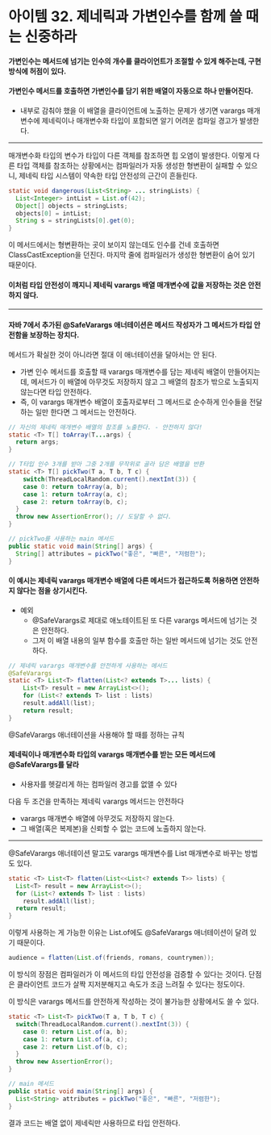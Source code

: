 # 아이템 32. 제네릭과 가변인수를 함께 쓸 때는 신중하라
#### 가변인수는 메서드에 넘기는 인수의 개수를 클라이언트가 조절할 수 있게 해주는데, 구현 방식에 허점이 있다. 
#### 가변인수 메서드를 호출하면 가변인수를 담기 위한 배열이 자동으로 하나 만들어진다. 

- 내부로 감춰야 했을 이 배열을 클라이언트에 노출하는 문제가 생기면 varargs 매개변수에 제네릭이나 매개변수화 타입이 포함되면 알기 어려운 컴파일 경고가 발생한다.

--- 

매개변수화 타입의 변수가 타입이 다른 객체를 참조하면 힙 오염이 발생한다. 이렇게 다른 타입 객체를 참조하는 상황에서는 컴파일러가 자동 생성한 형변환이 실패할 수 있으니, 제네릭 타입 시스템이 약속한 타입 안전성의 근간이 흔들린다.

```java
static void dangerous(List<String> ... stringLists) {
  List<Integer> intList = List.of(42);
  Object[] objects = stringLists;
  objects[0] = intList;
  String s = stringLists[0].get(0);
}
```
이 메서드에서는 형변환하는 곳이 보이지 않는데도 인수를 건네 호출하면 ClassCastException을 던진다. 
마지막 줄에 컴파일러가 생성한 형변환이 숨어 있기 때문이다.
#### 이처럼 타입 안전성이 깨지니 제네릭 varargs 배열 매개변수에 값을 저장하는 것은 안전하지 않다.

---

#### 자바 7에서 추가된 @SafeVarargs 애너테이션은 메서드 작성자가 그 메서드가 타입 안전함을 보장하는 장치다.
메서드가 확실한 것이 아니라면 절대 이 애너테이션을 달아서는 안 된다.
- 가변 인수 메서드를 호출할 때 varargs 매개변수를 담는 제네릭 배열이 만들어지는데, 메서드가 이 배열에 아무것도 저장하지 않고 그 배열의 참조가 밖으로 노출되지 않는다면 타입 안전하다.
- 즉, 이 varargs 매개변수 배열이 호출자로부터 그 메서드로 순수하게 인수들을 전달하는 일만 한다면 그 메서드는 안전하다.

```java
// 자신의 제네릭 매개변수 배열의 참조를 노출한다. - 안전하지 않다!
static <T> T[] toArray(T...args) {
  return args;
}
```

```java
// T타입 인수 3개를 받아 그중 2개를 무작위로 골라 담은 배열을 반환
static <T> T[] pickTwo(T a, T b, T c) {
    switch(ThreadLocalRandom.current().nextInt(3)) {
    case 0: return toArray(a, b);
    case 1: return toArray(a, c);
    case 2: return toArray(b, c);
  }
  throw new AssertionError(); // 도달할 수 없다.
}
```

```java
// pickTwo를 사용하는 main 메서드
public static void main(String[] args) {
  String[] attributes = pickTwo("좋은", "빠른", "저렴한");
}
```

#### 이 예시는 제네릭 varargs 매개변수 배열에 다른 메서드가 접근하도록 허용하면 안전하지 않다는 점을 상기시킨다.
- 예외
  - @SafeVarargs로 제대로 애노테이트된 또 다른 varargs 메서드에 넘기는 것은 안전하다.
  - 그저 이 배열 내용의 일부 함수를 호출만 하는 일반 메서드에 넘기는 것도 안전하다.

```java
// 제네릭 varargs 매개변수를 안전하게 사용하는 메서드
@SafeVarargs
static <T> List<T> flatten(List<? extends T>... lists) {
    List<T> result = new ArrayList<>();
    for (List<? extends T> list : lists)
    result.addAll(list);
    return result;
}
```
@SafeVarargs 애너테이션을 사용해야 할 때를 정하는 규칙
#### 제네릭이나 매개변수화 타입의 varargs 매개변수를 받는 모든 메서드에 @SafeVarargs를 달라
- 사용자를 헷갈리게 하는 컴파일러 경고를 없앨 수 있다

다음 두 조건을 만족하는 제네릭 varargs 메서드는 안전하다
- varargs 매개변수 배열에 아무것도 저장하지 않는다.
- 그 배열(혹은 복제본)을 신뢰할 수 없는 코드에 노출하지 않는다.

---

@SafeVarargs 애너테이션 말고도 varargs 매개변수를 List 매개변수로 바꾸는 방법도 있다.
```java
static <T> List<T> flatten(List<<List<? extends T>> lists) {
  List<T> result = new ArrayList<>();
  for (List<? extends T> list : lists)
    result.addAll(list);
  return result;
}
```
이렇게 사용하는 게 가능한 이유는 List.of에도 @SafeVarargs 애너테이션이 달려 있기 때문이다.

```java
audience = flatten(List.of(friends, romans, countrymen));
```
이 방식의 장점은 컴파일러가 이 메서드의 타입 안전성을 검증할 수 있다는 것이다.
단점은 클라이언트 코드가 살짝 지저분해지고 속도가 조금 느려질 수 있다는 정도이다.

이 방식은 varargs 메서드를 안전하게 작성하는 것이 불가능한 상황에서도 쓸 수 있다.
```java
static <T> List<T> pickTwo(T a, T b, T c) {
  switch(ThreadLocalRandom.current().nextInt(3)) {
    case 0: return List.of(a, b);
    case 1: return List.of(a, c);
    case 2: return List.of(b, c);
  }
  throw new AssertionError();
}
```

```java
// main 메서드
public static void main(String[] args) {
  List<String> attributes = pickTwo("좋은", "빠른", "저렴한");
}
```
결과 코드는 배열 없이 제네릭만 사용하므로 타입 안전하다.
